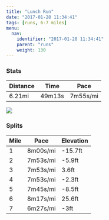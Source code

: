 ```yaml
---
title: "Lunch Run"
date: "2017-01-28 11:34:41"
tags: [runs, 6-7 miles]
menu:
  nav:
    identifier: "2017-01-28 11:34:41"
    parent: "runs"
    weight: 130
---
```


### Stats

| Distance | Time | Pace |
|----------|------|------|
|6.21mi|49m13s|7m55s/mi|

<img src='https://maps.googleapis.com/maps/api/staticmap?maptype=roadmap&path=enc:oyjeIxfvLoJyB{@|Iu@vf@rBjAiA~BbC`N_@bEpAZ`LnU|@vL|BvG~KvGpKlTzEnQtGlm@Odf@yA`\dAv\zGtYxN`SqO_TiHy]{@_ZlCwZaAkp@l@fB{Gag@oGoUsJkO}Di@eEyEsF{XgE{G_IuW_@wHlAcAcBu@t@aCc@qLtA}_@dHgA&key=AIzaSyAfqMeaZ1CCJFGP5cWud__oZnT_Pybg-1M&size=800x800&markers=color:yellow|label:S|53.4724,-2.24893&markers=color:green|label:F|53.472820000000006,-2.2480700000000002'>

### Splits

| Mile | Pace | Elevation |
|------|------|-----------|
|1|8m00s/mi|-15.7ft|
|2|7m53s/mi|-5.9ft|
|3|7m53s/mi|3.6ft|
|4|7m53s/mi|-2.3ft|
|5|7m45s/mi|-8.5ft|
|6|8m17s/mi|25.6ft|
|7|6m27s/mi|-3ft|
